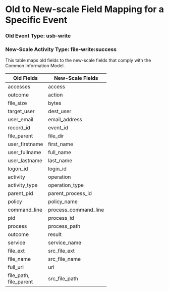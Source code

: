 Old to New-scale Field Mapping for a Specific Event
===================================================

### Old Event Type: usb-write
### New-Scale Activity Type: file-write:success

This table maps old fields to the new-scale fields that comply with the Common Information Model.

| Old Fields                | New-Scale Fields     |
| ------------------------- | -------------------- |
| accesses                  | access               |
| outcome                   | action               |
| file_size                 | bytes                |
| target_user               | dest_user            |
| user_email                | email_address        |
| record_id                 | event_id             |
| file_parent               | file_dir             |
| user_firstname            | first_name           |
| user_fullname             | full_name            |
| user_lastname             | last_name            |
| logon_id                  | login_id             |
| activity                  | operation            |
| activity_type             | operation_type       |
| parent_pid                | parent_process_id    |
| policy                    | policy_name          |
| command_line              | process_command_line |
| pid                       | process_id           |
| process                   | process_path         |
| outcome                   | result               |
| service                   | service_name         |
| file_ext                  | src_file_ext         |
| file_name                 | src_file_name        |
| full_url                  | url                  |
| file_path,<br>file_parent | src_file_path        |